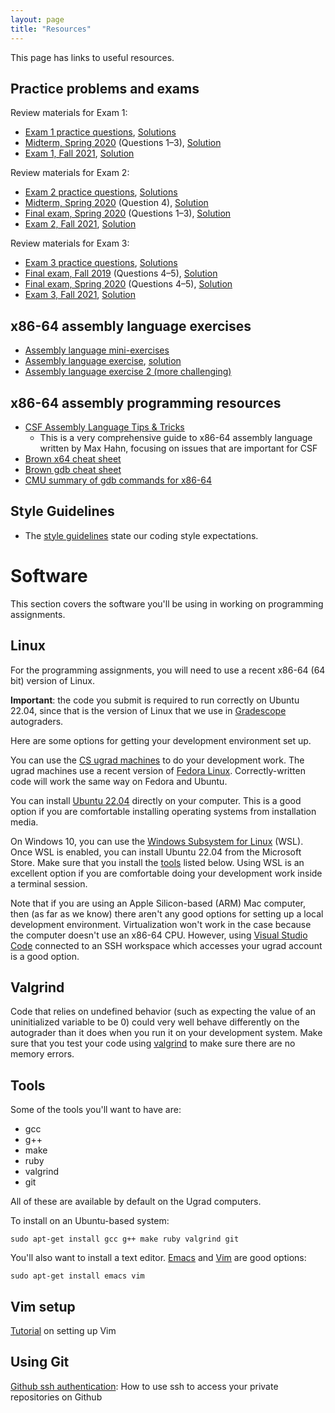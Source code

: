 ```yaml
---
layout: page
title: "Resources"
---
```


This page has links to useful resources.

## Practice problems and exams

Review materials for Exam 1:

* [Exam 1 practice questions](/resources/exam1review), [Solutions](/resources/exam1review-solutions)
* [Midterm, Spring 2020](/resources/midterm-spring2020.pdf) (Questions 1–3), [Solution](/resources/midterm-spring2020-soln.pdf)
* [Exam 1, Fall 2021](/resources/exam01-fall2021.pdf), [Solution](/resources/exam01-fall2021-soln.pdf)

Review materials for Exam 2:

* [Exam 2 practice questions](/resources/exam2review), [Solutions](/resources/exam2review-solutions)
* [Midterm, Spring 2020](/resources/midterm-spring2020.pdf) (Question 4), [Solution](/resources/midterm-spring2020-soln.pdf)
* [Final exam, Spring 2020](/resources/final-spring2020.pdf) (Questions 1–3), [Solution](/resources/final-spring2020-soln.pdf)
* [Exam 2, Fall 2021](/resources/exam02-fall2021.pdf), [Solution](/resources/exam02-fall2021-soln.pdf)

Review materials for Exam 3:

* [Exam 3 practice questions](/resources/exam3review), [Solutions](/resources/exam3review-solutions)
* [Final exam, Fall 2019](/resources/final-fall2019.pdf) (Questions 4–5), [Solution](/resources/final-fall2019-soln.pdf)
* [Final exam, Spring 2020](/resources/final-spring2020.pdf) (Questions 4–5), [Solution](/resources/final-spring2020-soln.pdf)
* [Exam 3, Fall 2021](/resources/exam03-fall2021.pdf), [Solution](/resources/exam03-fall2021-soln.pdf)

## x86-64 assembly language exercises

* [Assembly language mini-exercises](/resources/assemblyMini)
* [Assembly language exercise](/resources/assembly), [solution](/resources/asmExerciseSoln.zip)
* [Assembly language exercise 2 (more challenging)](/resources/assembly2)

## x86-64 assembly programming resources

* [CSF Assembly Language Tips & Tricks](https://jhucsf.github.io/csfdocs/assembly-tips-v0.1.2.pdf)
  * This is a very comprehensive guide to x86-64 assembly language written by
    Max Hahn, focusing on issues that are important for CSF
* [Brown x64 cheat sheet](https://cs.brown.edu/courses/cs033/docs/guides/x64_cheatsheet.pdf)
* [Brown gdb cheat sheet](https://cs.brown.edu/courses/cs033/docs/guides/gdb.pdf)
* [CMU summary of gdb commands for x86-64](http://csapp.cs.cmu.edu/3e/docs/gdbnotes-x86-64.pdf)

## Style Guidelines
* The [style guidelines](/resources/style) state our coding style expectations.

# Software

This section covers the software you'll be using in working on programming assignments.

## Linux

For the programming assignments, you will need to use a recent x86-64 (64 bit) version of Linux.

**Important**: the code you submit is required to run correctly on Ubuntu 22.04, since
that is the version of Linux that we use in [Gradescope](https://www.gradescope.com/) autograders.

Here are some options for getting your development environment set up.

You can use the [CS ugrad machines](https://support.cs.jhu.edu/wiki/Linux_Clients_on_the_CS_Undergrad_Net)
to do your development work. The ugrad machines use a recent version of
[Fedora Linux](https://fedoraproject.org/). Correctly-written
code will work the same way on Fedora and Ubuntu.

You can install [Ubuntu 22.04](https://releases.ubuntu.com/22.04/) directly on your
computer.  This is a good option if you are comfortable installing operating systems
from installation media.

On Windows 10, you can use the [Windows Subsystem for Linux](https://docs.microsoft.com/en-us/windows/wsl/install-win10)
(WSL).  Once WSL is enabled, you can install Ubuntu 22.04 from the Microsoft Store.  Make sure that
you install the [tools](#tools) listed below.  Using WSL is an excellent option if you are
comfortable doing your development work inside a terminal session.

<!--
On MacOS and Windows, you can use virtual machine software such as [VirtualBox](https://www.virtualbox.org/)
to run Ubuntu 22.04 as a guest OS.  If you do a web search for "ubuntu 22.04 image for virtualbox"
you will find pre-made OS images that you can download.  (I can't directly vouch for any of these,
so be careful.)  You will likely need to enable hardware virtualization support in your computer's
BIOS to allow VirtualBox to run correctly.  We recommend dedicating a significant amount of RAM
(at least 4GB) to the virtual machine (this should be fine as long as your computer has at least
8 GB of RAM.)
-->

Note that if you are using an Apple Silicon-based (ARM) Mac computer,
then (as far as we know) there aren't any good
options for setting up a local development environment.  Virtualization won't work
in the case because the computer doesn't use an x86-64 CPU. However, using
[Visual Studio Code](https://code.visualstudio.com/) connected to an SSH
workspace which accesses your ugrad account is a good option.

## Valgrind

Code that relies on undefined behavior (such as expecting the value of an uninitialized variable to
be 0) could very well behave differently on the autograder than it does when you run it on your development
system. Make sure that you test your code using [valgrind](https://valgrind.org/) to make sure there
are no memory errors.

## Tools

Some of the tools you'll want to have are:

* gcc
* g++
* make
* ruby
* valgrind
* git

All of these are available by default on the Ugrad computers.

To install on an Ubuntu-based system:

```
sudo apt-get install gcc g++ make ruby valgrind git
```

You'll also want to install a text editor.  [Emacs](https://www.gnu.org/software/emacs/) and [Vim](https://www.vim.org/) are good options:

```
sudo apt-get install emacs vim
```

## Vim setup
[Tutorial](/vim) on setting up Vim

## Using Git
[Github ssh authentication](/resources/github-ssh): How to use ssh to access
your private repositories on Github
